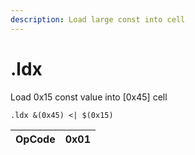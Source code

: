 ```yaml
---
description: Load large const into cell
---
```


# .ldx

Load 0x15 const value into \[0x45\] cell

```text
.ldx &(0x45) <| $(0x15)
```

| OpCode | 0x01 |
| :--- | :--- |



